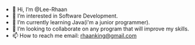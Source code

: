 - 👋 Hi, I’m @Lee-Rhaan
- 👀 I’m interested in Software Development.
- 🌱 I’m currently learning Java(i'm a junior programmer).
- 💞️ I’m looking to collaborate on any program that will improve my skills.
- 📫 How to reach me email: rhaanking@gmail.com

<!---
Lee-Rhaan/Lee-Rhaan is a ✨ special ✨ repository because its `README.md` (this file) appears on your GitHub profile.
You can click the Preview link to take a look at your changes.
--->
